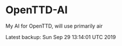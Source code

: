# OpenTTD-AI
My AI for OpenTTD, will use primarily air

Latest backup: Sun Sep 29 13:14:01 UTC 2019

